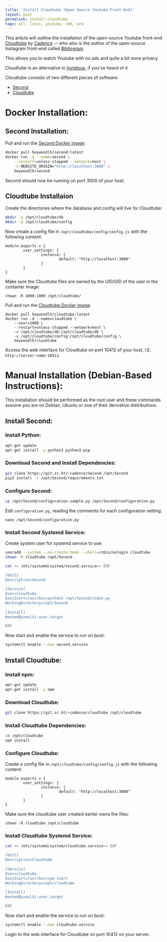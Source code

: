 ```yaml
---
title: 'Install Cloudtube (Open Source Youtube Front-End)'
layout: post
permalink: install-cloudtube
tags: all, linux, youtube, x86, arm
---
```


This article will outline the installation of the open-source Youtube front-end [Cloudtube](https://sr.ht/~cadence/tube/) by [Cadence](https://cadence.moe/) -- who also is the author of the open-source Instagram front-end called [Bibliogram](https://bibliogram.art/).

This allows you to watch Youtube with no ads and quite a bit more privacy.

Cloudtube is an alternative to [Invidious](https://invidious.site/), if you've heard of it.

Cloudtube consists of two different pieces of software:
- [Second](https://git.sr.ht/~cadence/Second)
- [Cloudtube](https://git.sr.ht/~cadence/cloudtube)

# Docker Installation:

## Second Installation:

Pull and run the [Second Docker image](https://hub.docker.com/r/heywoodlh/second):

```bash
docker pull heywoodlh/second:latest
docker run -d --name=second \
	--restart=unless-stopped --network=host \
	-e WEBSITE_ORIGIN="http://localhost:3000" \
	heywoodlh/second
```

Second should now be running on port 3000 of your host.

## Cloudtube Installaion

Create the directories where the database and config will live for Cloudtube:

```bash
mkdir -p /opt/cloudtube/db
mkdir -p /opt/cloudtube/config
```

Now create a config file in `/opt/cloudtube/config/config.js` with the following content:

```
module.exports = {
        user_settings: {
                instance: {
                        default: "http://localhost:3000"
                }
        }
}
```

Make sure the Cloudtube files are owned by the UID/GID of the user in the container image:

```
chown -R 1000:1000 /opt/cloudtube/
```

Pull and run the [Cloudtube Docker image](https://hub.docker.com/r/heywoodlh/cloudtube):
```
docker pull heywoodlh/cloudtube:latest
docker run -d --name=cloudtube \
	--user=1000 \
	--restart=unless-stopped --network=host \
	-v /opt/cloudtube/db:/opt/cloudtube/db \
	-v /opt/cloudtube/config:/opt/cloudtube/config \
	heywoodlh/cloudtube
```

Access the web interface for Cloudtube on port 10412 of your host, I.E. `http://server-name:10412`.


# Manual Installation (Debian-Based Instructions):

This installation should be performed as the root user and these commands assume you are on Debian, Ubuntu or one of their derivative distributions.

## Install Second:

### Install Python:

```bash
apt-get update
apt-get install -y python3 python3-pip
```

### Download Second and Install Dependencies:

```bash
git clone https://git.sr.ht/~cadence/Second /opt/Second
pip3 install -r /opt/Second/requirements.txt
```

### Configure Second:


```bash
cp /opt/Second/configuration.sample.py /opt/Second/configuration.py
```

Edit `configuration.py`, reading the comments for each configuration setting:

```
nano /opt/Second/configuration.py
```

### Install Second Systemd Service:

Create system user for systemd service to use:
```bash
useradd --system --no-create-home --shell=/sbin/nologin cloudtube
chown -R cloudtube /opt/Second
```

```bash
cat >> /etc/systemd/system/second.service<< EOF

[Unit]
Description=Second
 
[Service]
User=cloudtube
ExecStart=/usr/bin/python3 /opt/Second/index.py
WorkingDirectory=/opt/Second
 
[Install]
WantedBy=multi-user.target

EOF
```

Now start and enable the service to run on boot:

```bash
systemctl enable --now second.service
```


## Install Cloudtube:

### Install npm:

```bash
apt-get update
apt-get install -y npm
```

### Download Cloudtube:

```bash
git clone https://git.sr.ht/~cadence/cloudtube /opt/cloudtube
```

### Install Cloudtube Dependencies:

```bash
cd /opt/cloudtube
npm install
```

### Configure Cloudtube:

Create a config file in `/opt/cloudtube/config/config.js` with the following content:

```
module.exports = {
        user_settings: {
                instance: {
                        default: "http://localhost:3000"
                }
        }
}
```

Make sure the cloudtube user created earlier owns the files:

```
chown -R cloudtube /opt/cloudtube
```

### Install Cloudtube Systemd Service:

```bash
cat >> /etc/systemd/system/cloudtube.service<< EOF

[Unit]
Description=Cloudtube
 
[Service]
User=cloudtube
ExecStart=/usr/bin/npm start
WorkingDirectory=/opt/cloudtube
 
[Install]
WantedBy=multi-user.target

EOF
```

Now start and enable the service to run on boot:

```bash
systemctl enable --now cloudtube.service
```


Login to the web interface for Cloudtube on port 10412 on your server.

